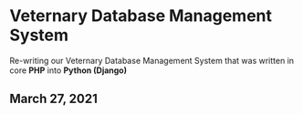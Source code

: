 # Veternary Database Management System 

Re-writing our Veternary Database Management System that was written in core **PHP** into **Python (Django)**

## March 27, 2021
  
